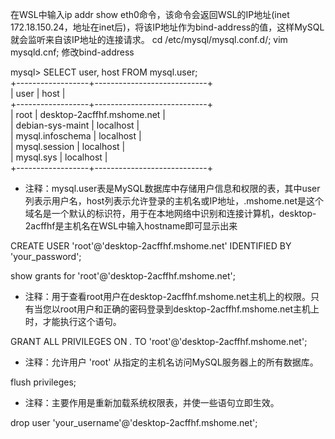 在WSL中输入ip addr show eth0命令，该命令会返回WSL的IP地址(inet 172.18.150.24，地址在inet后)，将该IP地址作为bind-address的值，这样MySQL就会监听来自该IP地址的连接请求。
cd /etc/mysql/mysql.conf.d/; vim mysqld.cnf; 修改bind-address

mysql> SELECT user, host FROM mysql.user;  
+------------------+----------------------------+  
| user             | host                       |  
+------------------+----------------------------+  
| root             | desktop-2acffhf.mshome.net |  
| debian-sys-maint | localhost                  |  
| mysql.infoschema | localhost                  |  
| mysql.session    | localhost                  |  
| mysql.sys        | localhost                  |  
+------------------+----------------------------+  
- 注释：mysql.user表是MySQL数据库中存储用户信息和权限的表，其中user列表示用户名，host列表示允许登录的主机名或IP地址，.mshome.net是这个域名是一个默认的标识符，用于在本地网络中识别和连接计算机，desktop-2acffhf是主机名在WSL中输入hostname即可显示出来

CREATE USER 'root'@'desktop-2acffhf.mshome.net' IDENTIFIED BY 'your_password';

show grants for 'root'@'desktop-2acffhf.mshome.net';
- 注释：用于查看root用户在desktop-2acffhf.mshome.net主机上的权限。只有当您以root用户和正确的密码登录到desktop-2acffhf.mshome.net主机上时，才能执行这个语句。

GRANT ALL PRIVILEGES ON *.* TO 'root'@'desktop-2acffhf.mshome.net';
- 注释：允许用户 'root' 从指定的主机名访问MySQL服务器上的所有数据库。

flush privileges;
- 注释：主要作用是重新加载系统权限表，并使一些语句立即生效。
  
drop user 'your_username'@'desktop-2acffhf.mshome.net';
